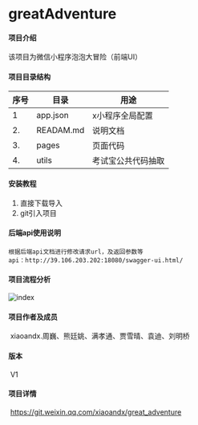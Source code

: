 # greatAdventure

#### 项目介绍

该项目为微信小程序泡泡大冒险（前端UI）

#### 项目目录结构
| 序号 | 目录        | 用途                          |
| ---- | ----------- | ----------------------------- |
| 1    | app.json    | x小程序全局配置               |
| 2.   | READAM.md   | 说明文档                      |
| 3.   | pages       | 页面代码                      |
| 4.   | utils       | 考试宝公共代码抽取            |

#### 安装教程

1. 直接下载导入
2. git引入项目

#### 后端api使用说明

	根据后端api文档进行修改请求url，及返回参数等
	api：http://39.106.203.202:18080/swagger-ui.html/



#### 项目流程分析

![index](https://gitee.com/xiaoandx_my/greatAdventure/raw/greatAdventure_z/description/image/index.png)



#### 项目作者及成员

​	xiaoandx.周巍、熊廷姚、满孝通、贾雪晴、袁迪、刘明桥

#### 版本

​	V1

#### 项目详情

​		<https://git.weixin.qq.com/xiaoandx/great_adventure>
